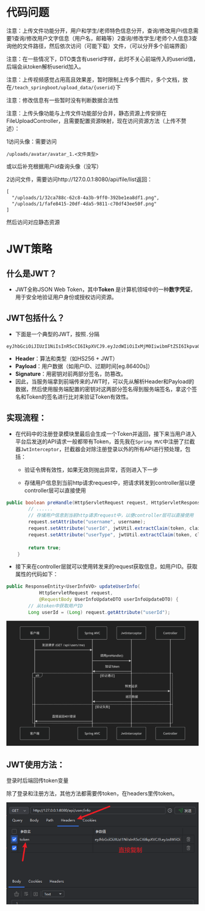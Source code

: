 # 代码问题

注意：上传文件功能分开，用户和学生/老师特色信息分开，查询/修改用户i信息需要1查询/修改用户文字信息（用户名，邮箱等）2查询/修改学生/老师个人信息3查询他的文件路径，然后依次访问（可能下载）文件，（可以分开多个前端界面）

注意：在一些情况下，DTO类含有userid字样，此时不关心前端传入的userid值，后端会从token解析userid加入。

注意：上传视频感觉占用高且效果差，暂时限制上传多个图片，多个文档，放在`/teach_springboot/upload_data/{userid}`下

注意：修改信息有一些暂时没有判断数据合法性

注意：上传头像功能与上传文件功能部分合并，静态资源上传安排在FileUploadController，且需要配置资源映射，现在访问资源方法（上传不赘述）：

1访问头像：需要访问

```
/uploads/avatar/avatar_1.<文件类型>
```

或以后补充根据用户id查询头像（没写）

2访问文件，需要访问http://127.0.0.1:8080/api/file/list返回：

```
[
  "/uploads/1/32ca788c-62c8-4a3b-9ff0-392be1ea8df1.png",
  "/uploads/1/fafe8415-20df-4da5-9811-c70df43ee50f.png"
]
```

然后访问对应静态资源



# JWT策略



## 什么是JWT？

* JWT全称JSON Web Token，其中**Token** 是计算机领域中的一种**数字凭证**，用于安全地验证用户身份或授权访问资源。

## JWT包括什么？

* 下面是一个典型的JWT，按照`.`分隔

```
eyJhbGciOiJIUzI1NiIsInR5cCI6IkpXVCJ9.eyJzdWIiOiIxMjM0IiwibmFtZSI6IkpvaG4gRG9lIiwiaWF0IjoxNTE2MjM5MDIyfQ.SflKxwRJSMeKKF2QT4fwpMeJf36POk6yJV_adQssw5c
```

* **Header**：算法和类型（如HS256 + JWT）
* **Payload**：用户数据（如用户ID、过期时间[eg.86400s]）
* **Signature**：用密钥对前两部分签名，防篡改。
* 因此，当服务端拿到前端传来的JWT时，可以先从解析Header和Payload的数据，然后使用服务端配置的密钥对这两部分签名得到服务端签名，拿这个签名和Token的签名进行比对来验证Token有效性。

## 实现流程：

* 在代码中的注册登录模块里最后会生成一个Token并返回，接下来当用户进入平台后发送的API请求一般都带有Token，首先我在`Spring MVC`中注册了拦截器`JwtInterceptor`，拦截器会对除注册登录以外的所有API进行预处理，包括：

  * 验证令牌有效性，如果无效则抛出异常，否则进入下一步

  * 存储用户信息到当前http请求request中，把请求转发到controller层以便controller层可以直接使用

```java
public boolean preHandle(HttpServletRequest request, HttpServletResponse response, Object handler) {
		// ......
        // 存储用户信息到当前http请求request中，以便controller层可以直接使用
        request.setAttribute("username", username);
        request.setAttribute("userId", jwtUtil.extractClaim(token, claims -> claims.get("userId", Long.class)));
        request.setAttribute("userType", jwtUtil.extractClaim(token, claims -> claims.get("userType", String.class)));

        return true;
    }
```

* 接下来在controller层就可以使用转发来的request获取信息，如用户ID。获取属性的代码如下：

```java
public ResponseEntity<UserInfoVO> updateUserInfo(
            HttpServletRequest request,
            @RequestBody UserInfoUpdateDTO userInfoUpdateDTO) {
        // 从token中获取用户ID
        Long userId = (Long) request.getAttribute("userId");
```

![](assets/Token策略.png)

## JWT使用方法：

登录时后端回传token变量

除了登录和注册方法，其他方法都需要传token，在headers里传token。

![image-20250517114412440](./反馈.assets/image-20250517114412440.png)